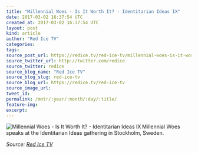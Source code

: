 ```yaml
---
title: "Millennial Woes - Is It Worth It? - Identitarian Ideas IX"
date: 2017-03-02 16:37:54 UTC
created_at: 2017-03-02 16:37:54 UTC
layout: post
kind: article
author: "Red Ice TV"
categories: 
tags: 
source_post_url: https://redice.tv/red-ice-tv/millennial-woes-is-it-worth-it-identitarian-ideas-ix
source_twitter_url: http://twitter.com/redice
source_twitter: redice
source_blog_name: "Red Ice TV"
source_blog_slug: red-ice-tv
source_blog_url: https://redice.tv/red-ice-tv
source_image_url: 
tweet_id:
permalink: /mntr/:year/:month/:day/:title/
feature-img: 
excerpt:
---
```

<img align="left" alt="Millennial Woes - Is It Worth It? - Identitarian Ideas IX" src="https://rdice.net/a/c/t/17/II-IX-Millennial-Woes.9cd7b47f.jpg"> Millennial Woes speaks at the Identitarian Ideas gathering in Stockholm, Sweden.<div class="">
    <i>Source: <a href="https://redice.tv/red-ice-tv">Red Ice TV</a></i>
</div>
